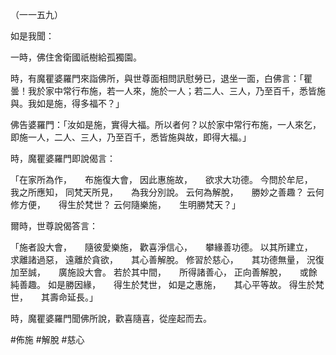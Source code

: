 （一一五九）

如是我聞：

一時，佛住舍衛國祇樹給孤獨園。

時，有魔瞿婆羅門來詣佛所，與世尊面相問訊慰勞已，退坐一面，白佛言：「瞿曇！我於家中常行布施，若一人來，施於一人；若二人、三人，乃至百千，悉皆施與。我如是施，得多福不？」

佛告婆羅門：「汝如是施，實得大福。所以者何？以於家中常行布施，一人來乞，即施一人，二人、三人，乃至百千，悉皆施與故，即得大福。」

時，魔瞿婆羅門即說偈言：

「在家所為作，　　布施復大會，
因此惠施故，　　欲求大功德。
今問於牟尼，　　我之所應知，
同梵天所見，　　為我分別說。
云何為解脫，　　勝妙之善趣？
云何修方便，　　得生於梵世？
云何隨樂施，　　生明勝梵天？」

爾時，世尊說偈答言：

「施者設大會，　　隨彼愛樂施，
歡喜淨信心，　　攀緣善功德。
以其所建立，　　求離諸過惡，
遠離於貪欲，　　其心善解脫。
修習於慈心，　　其功德無量，
況復加至誠，　　廣施設大會。
若於其中間，　　所得諸善心，
正向善解脫，　　或餘純善趣。
如是勝因緣，　　得生於梵世，
如是之惠施，　　其心平等故。
得生於梵世，　　其壽命延長。」

時，魔瞿婆羅門聞佛所說，歡喜隨喜，從座起而去。




#佈施
#解脫
#慈心
